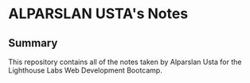 # ALPARSLAN USTA's Notes

## Summary 

This repository contains all of the notes taken by Alparslan Usta for the Lighthouse Labs Web Development Bootcamp.